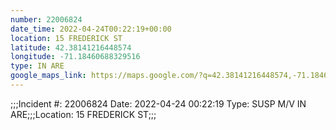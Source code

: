 ```yaml
---
number: 22006824
date_time: 2022-04-24T00:22:19+00:00
location: 15 FREDERICK ST
latitude: 42.38141216448574
longitude: -71.18460688329516
type: IN ARE
google_maps_link: https://maps.google.com/?q=42.38141216448574,-71.18460688329516
---
```


;;;Incident #: 22006824  Date: 2022-04-24 00:22:19   Type: SUSP M/V IN ARE;;;Location: 15 FREDERICK ST;;;
